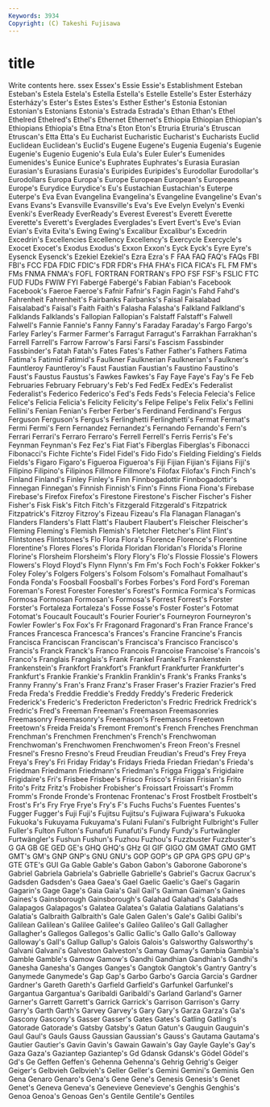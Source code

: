 ```yaml
---
Keywords: 3934 
Copyright: (C) Takeshi Fujisawa
---
```


# title

Write contents here.
ssex
Essex's Essie Essie's Establishment Esteban Esteban's Estela Estela's Estella Estella's
Estelle Estelle's Ester Esterházy Esterházy's Ester's Estes Estes's Esther Esther's
Estonia Estonian Estonian's Estonians Estonia's Estrada Estrada's Ethan Ethan's Ethel
Ethelred Ethelred's Ethel's Ethernet Ethernet's Ethiopia Ethiopian Ethiopian's Ethiopians Ethiopia's
Etna Etna's Eton Eton's Etruria Etruria's Etruscan Etruscan's Etta Etta's
Eu Eucharist Eucharistic Eucharist's Eucharists Euclid Euclidean Euclidean's Euclid's Eugene
Eugene's Eugenia Eugenia's Eugenie Eugenie's Eugenio Eugenio's Eula Eula's Euler
Euler's Eumenides Eumenides's Eunice Eunice's Euphrates Euphrates's Eurasia Eurasian Eurasian's
Eurasians Eurasia's Euripides Euripides's Eurodollar Eurodollar's Eurodollars Europa Europa's Europe
European European's Europeans Europe's Eurydice Eurydice's Eu's Eustachian Eustachian's Euterpe
Euterpe's Eva Evan Evangelina Evangelina's Evangeline Evangeline's Evan's Evans Evans's
Evansville Evansville's Eva's Eve Evelyn Evelyn's Evenki Evenki's EverReady EverReady's
Everest Everest's Everett Everette Everette's Everett's Everglades Everglades's Evert Evert's
Eve's Evian Evian's Evita Evita's Ewing Ewing's Excalibur Excalibur's Excedrin
Excedrin's Excellencies Excellency Excellency's Exercycle Exercycle's Exocet Exocet's Exodus Exodus's
Exxon Exxon's Eyck Eyck's Eyre Eyre's Eysenck Eysenck's Ezekiel Ezekiel's
Ezra Ezra's F FAA FAQ FAQ's FAQs FBI FBI's FCC
FDA FDIC FDIC's FDR FDR's FHA FHA's FICA FICA's FL
FM FM's FMs FNMA FNMA's FOFL FORTRAN FORTRAN's FPO FSF
FSF's FSLIC FTC FUD FUDs FWIW FYI Fabergé Fabergé's Fabian
Fabian's Facebook Facebook's Faeroe Faeroe's Fafnir Fafnir's Fagin Fagin's Fahd
Fahd's Fahrenheit Fahrenheit's Fairbanks Fairbanks's Faisal Faisalabad Faisalabad's Faisal's Faith
Faith's Falasha Falasha's Falkland Falkland's Falklands Falklands's Fallopian Fallopian's Falstaff
Falstaff's Falwell Falwell's Fannie Fannie's Fanny Fanny's Faraday Faraday's Fargo
Fargo's Farley Farley's Farmer Farmer's Farragut Farragut's Farrakhan Farrakhan's Farrell
Farrell's Farrow Farrow's Farsi Farsi's Fascism Fassbinder Fassbinder's Fatah Fatah's
Fates Fates's Father Father's Fathers Fatima Fatima's Fatimid Fatimid's Faulkner
Faulknerian Faulknerian's Faulkner's Fauntleroy Fauntleroy's Faust Faustian Faustian's Faustino Faustino's
Faust's Faustus Faustus's Fawkes Fawkes's Fay Faye Faye's Fay's Fe
Feb Februaries February February's Feb's Fed FedEx FedEx's Federalist Federalist's
Federico Federico's Fed's Feds Feds's Felecia Felecia's Felice Felice's Felicia
Felicia's Felicity Felicity's Felipe Felipe's Felix Felix's Fellini Fellini's Fenian
Fenian's Ferber Ferber's Ferdinand Ferdinand's Fergus Ferguson Ferguson's Fergus's Ferlinghetti
Ferlinghetti's Fermat Fermat's Fermi Fermi's Fern Fernandez Fernandez's Fernando Fernando's
Fern's Ferrari Ferrari's Ferraro Ferraro's Ferrell Ferrell's Ferris Ferris's Fe's
Feynman Feynman's Fez Fez's Fiat Fiat's Fiberglas Fiberglas's Fibonacci Fibonacci's
Fichte Fichte's Fidel Fidel's Fido Fido's Fielding Fielding's Fields Fields's
Figaro Figaro's Figueroa Figueroa's Fiji Fijian Fijian's Fijians Fiji's Filipino
Filipino's Filipinos Fillmore Fillmore's Filofax Filofax's Finch Finch's Finland Finland's
Finley Finley's Finn Finnbogadottir Finnbogadottir's Finnegan Finnegan's Finnish Finnish's Finn's
Finns Fiona Fiona's Firebase Firebase's Firefox Firefox's Firestone Firestone's Fischer
Fischer's Fisher Fisher's Fisk Fisk's Fitch Fitch's Fitzgerald Fitzgerald's Fitzpatrick
Fitzpatrick's Fitzroy Fitzroy's Fizeau Fizeau's Fla Flanagan Flanagan's Flanders Flanders's
Flatt Flatt's Flaubert Flaubert's Fleischer Fleischer's Fleming Fleming's Flemish Flemish's
Fletcher Fletcher's Flint Flint's Flintstones Flintstones's Flo Flora Flora's Florence
Florence's Florentine Florentine's Flores Flores's Florida Floridan Floridan's Florida's Florine
Florine's Florsheim Florsheim's Flory Flory's Flo's Flossie Flossie's Flowers Flowers's
Floyd Floyd's Flynn Flynn's Fm Fm's Foch Foch's Fokker Fokker's
Foley Foley's Folgers Folgers's Folsom Folsom's Fomalhaut Fomalhaut's Fonda Fonda's
Foosball Foosball's Forbes Forbes's Ford Ford's Foreman Foreman's Forest Forester
Forester's Forest's Formica Formica's Formicas Formosa Formosan Formosan's Formosa's Forrest
Forrest's Forster Forster's Fortaleza Fortaleza's Fosse Fosse's Foster Foster's Fotomat
Fotomat's Foucault Foucault's Fourier Fourier's Fourneyron Fourneyron's Fowler Fowler's Fox
Fox's Fr Fragonard Fragonard's Fran France France's Frances Francesca Francesca's
Frances's Francine Francine's Francis Francisca Franciscan Franciscan's Francisca's Francisco Francisco's
Francis's Franck Franck's Franco Francois Francoise Francoise's Francois's Franco's Franglais
Franglais's Frank Frankel Frankel's Frankenstein Frankenstein's Frankfort Frankfort's Frankfurt Frankfurter
Frankfurter's Frankfurt's Frankie Frankie's Franklin Franklin's Frank's Franks Franks's Franny
Franny's Fran's Franz Franz's Fraser Fraser's Frazier Frazier's Fred Freda
Freda's Freddie Freddie's Freddy Freddy's Frederic Frederick Frederick's Frederic's Fredericton
Fredericton's Fredric Fredrick Fredrick's Fredric's Fred's Freeman Freeman's Freemason Freemasonries
Freemasonry Freemasonry's Freemason's Freemasons Freetown Freetown's Freida Freida's Fremont Fremont's
French Frenches Frenchman Frenchman's Frenchmen Frenchmen's French's Frenchwoman Frenchwoman's Frenchwomen
Frenchwomen's Freon Freon's Fresnel Fresnel's Fresno Fresno's Freud Freudian Freudian's
Freud's Frey Freya Freya's Frey's Fri Friday Friday's Fridays Frieda
Friedan Friedan's Frieda's Friedman Friedmann Friedmann's Friedman's Frigga Frigga's Frigidaire
Frigidaire's Fri's Frisbee Frisbee's Frisco Frisco's Frisian Frisian's Frito Frito's
Fritz Fritz's Frobisher Frobisher's Froissart Froissart's Fromm Fromm's Fronde Fronde's
Frontenac Frontenac's Frost Frostbelt Frostbelt's Frost's Fr's Fry Frye Frye's
Fry's F's Fuchs Fuchs's Fuentes Fuentes's Fugger Fugger's Fuji Fuji's
Fujitsu Fujitsu's Fujiwara Fujiwara's Fukuoka Fukuoka's Fukuyama Fukuyama's Fulani Fulani's
Fulbright Fulbright's Fuller Fuller's Fulton Fulton's Funafuti Funafuti's Fundy Fundy's
Furtwängler Furtwängler's Fushun Fushun's Fuzhou Fuzhou's Fuzzbuster Fuzzbuster's G GA
GB GE GED GE's GHQ GHQ's GHz GI GIF GIGO
GM GMAT GMO GMT GMT's GM's GNP GNP's GNU GNU's
GOP GOP's GP GPA GPS GPU GP's GTE GTE's GUI
Ga Gable Gable's Gabon Gabon's Gaborone Gaborone's Gabriel Gabriela Gabriela's
Gabrielle Gabrielle's Gabriel's Gacrux Gacrux's Gadsden Gadsden's Gaea Gaea's Gael
Gaelic Gaelic's Gael's Gagarin Gagarin's Gage Gage's Gaia Gaia's Gail
Gail's Gaiman Gaiman's Gaines Gaines's Gainsborough Gainsborough's Galahad Galahad's Galahads
Galapagos Galapagos's Galatea Galatea's Galatia Galatians Galatians's Galatia's Galbraith Galbraith's
Gale Galen Galen's Gale's Galibi Galibi's Galilean Galilean's Galilee Galilee's
Galileo Galileo's Gall Gallagher Gallagher's Gallegos Gallegos's Gallic Gallic's Gallo
Gallo's Galloway Galloway's Gall's Gallup Gallup's Galois Galois's Galsworthy Galsworthy's
Galvani Galvani's Galveston Galveston's Gamay Gamay's Gambia Gambia's Gamble Gamble's
Gamow Gamow's Gandhi Gandhian Gandhian's Gandhi's Ganesha Ganesha's Ganges Ganges's
Gangtok Gangtok's Gantry Gantry's Ganymede Ganymede's Gap Gap's Garbo Garbo's
Garcia Garcia's Gardner Gardner's Gareth Gareth's Garfield Garfield's Garfunkel Garfunkel's
Gargantua Gargantua's Garibaldi Garibaldi's Garland Garland's Garner Garner's Garrett Garrett's
Garrick Garrick's Garrison Garrison's Garry Garry's Garth Garth's Garvey Garvey's
Gary Gary's Garza Garza's Ga's Gascony Gascony's Gasser Gasser's Gates
Gates's Gatling Gatling's Gatorade Gatorade's Gatsby Gatsby's Gatun Gatun's Gauguin
Gauguin's Gaul Gaul's Gauls Gauss Gaussian Gaussian's Gauss's Gautama Gautama's
Gautier Gautier's Gavin Gavin's Gawain Gawain's Gay Gayle Gayle's Gay's
Gaza Gaza's Gaziantep Gaziantep's Gd Gdansk Gdansk's Gödel Gödel's Gd's
Ge Geffen Geffen's Gehenna Gehenna's Gehrig Gehrig's Geiger Geiger's Gelbvieh
Gelbvieh's Geller Geller's Gemini Gemini's Geminis Gen Gena Genaro Genaro's
Gena's Gene Gene's Genesis Genesis's Genet Genet's Geneva Geneva's Genevieve
Genevieve's Genghis Genghis's Genoa Genoa's Genoas Gen's Gentile Gentile's Gentiles
